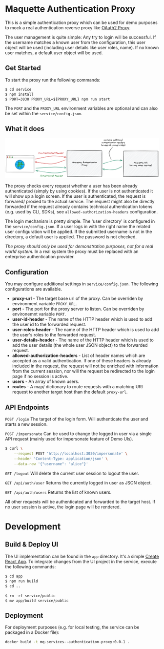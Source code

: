 # Maquette Authentication Proxy

This is a simple authentication proxy which can be used for demo purposes to mock a real authentication reverse proxy like [OAuth2 Proxy](https://github.com/oauth2-proxy/oauth2-proxy).

The user management is quite simple: Any try to login will be successful. If the username matches a known user from the configuration, this user object will be used (including user details like user roles, name). If no known user matches, a default user object will be used.

## Get Started

To start the proxy run the following commands:

```
$ cd service
$ npm install
$ PORT=3030 PROXY_URL=${PROXY_URL} npm run start
```

The `PORT` and the `PROXY_URL` environment variables are optional and can also be set within the `service/config.json`.

## What it does

![Maquette Authentication Proxy](./maquette-authentication-proxy.png)

The proxy checks every request whether a user has been already authenticated (simply by using cookies). If the user is not authenticated it will show up a login screen. If the user is authenticated, the request is forwared/ proxied to the actual service. The request might also be directly forwarded if the request already contains technical authentication tokens (e.g. used by CLI, SDKs), see `allowed-authorization-headers` configuration.

The login mechanism is pretty simple. The 'user directory' is configured in the `service/config.json`. If a user logs in with the right name the related user configuration will be applied. If the submitted username is not in the directory, a default user is applied. The password is not checked.

*The proxy should only be used for demonstration purposes, not for a real world system.* In a real system the proxy must be replaced with an enterprise authentication provider.

## Configuration 

You may configure additional settings in `service/config.json`. The following configurations are available.

* **proxy-url** - The target base url of the proxy. Can be overriden by environment variable `PROXY_URL`.
* **port** - The port for the proxy server to listen. Can be overriden by environemnt variable `PORT`.
* **user-id-header** - The name of the HTTP header which is used to add the user id to the forwarded request.
* **user-roles-header** - The name of the HTTP header which is used to add the user's roles to the forwarded request.
* **user-details-header** - The name of the HTTP header which is used to add the user details (the whole user JSON object) to the forwarded request.
* **allowed-authorization-headers** - List of header names which are accepted as a valid authentication. If one of these headers is already included in the request, the request will not be enriched with information from the current session, nor will the request be redirected to the login page if no session is active.
* **users** - An array of known users.
* **routes** - A map/ dictionary to route requests with a matching URI request to another target host than the default `proxy-url`.

## API Endpoints

`POST /login`
The target of the login form. Will authenticate the user and starts a new session.

`POST /impersonate`
Can be used to change the logged in user via a single API request (mainly used for impersonate feature of Demo UIs).

```bash
$ curl \
    --request POST 'http://localhost:3030/impersonate' \
    --header 'Content-Type: application/json' \
    --data-raw '{"username": "alice"}'
```

`GET /logout`
Will delete the current user session to logout the user.

`GET /api/auth/user`
Returns the currently logged in user as JSON object.

`GET /api/auth/users`
Returns the list of known users.

All other requests will be authenticated and forwarded to the target host. If no user session is active, the login page will be rendered.

# Development

## Build & Deploy UI

The UI implementation can be found in the `app` directory. It's a simple [Create React App](https://reactjs.org/docs/create-a-new-react-app.html). To integrate changes from the UI project in the service, execute the following commands:

```
$ cd app
$ npm run build
$ cd ..

$ rm -rf service/public
$ mv app/build service/public
```

## Deployment

For deployment purposes (e.g. for local testing, the service can be packaged in a Docker file):

```bash
docker build -t mq-services--authentication-proxy:0.0.1 .
```